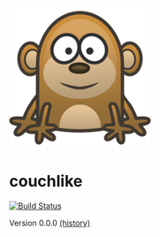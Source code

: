 [![Build Status](chimpcocktail.png)](http://www.chimpcocktail.com)

couchlike
=========

[![Build Status](https://travis-ci.org/chimpcocktail/couchlike.png)](https://travis-ci.org/chimpcocktail/couchlike)

Version 0.0.0 [(history)](CHANGELOG.md)

